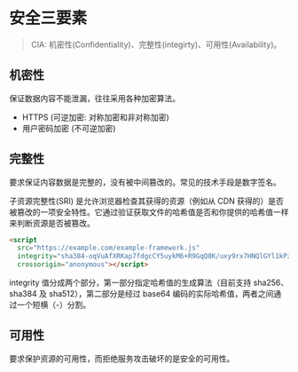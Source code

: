 # 安全三要素

> CIA: 机密性(Confidentiality)、完整性(integirty)、可用性(Availability)。

## 机密性

保证数据内容不能泄漏，往往采用各种加密算法。

- HTTPS (可逆加密: 对称加密和非对称加密)
- 用户密码加密 (不可逆加密)


## 完整性

要求保证内容数据是完整的，没有被中间篡改的。常见的技术手段是数字签名。

子资源完整性(SRI) 是允许浏览器检查其获得的资源（例如从 CDN 获得的）是否被篡改的一项安全特性。它通过验证获取文件的哈希值是否和你提供的哈希值一样来判断资源是否被篡改。

```html
<script 
  src="https://example.com/example-framework.js"
  integrity="sha384-oqVuAfXRKap7fdgcCY5uykM6+R9GqQ8K/uxy9rx7HNQlGYl1kPzQho1wx4JwY8wC"
  crossorigin="anonymous"></script>
```

integrity 值分成两个部分，第一部分指定哈希值的生成算法（目前支持 sha256、sha384 及 sha512），第二部分是经过 base64 编码的实际哈希值，两者之间通过一个短横（-）分割。


## 可用性

要求保护资源的可用性，而拒绝服务攻击破坏的是安全的可用性。
